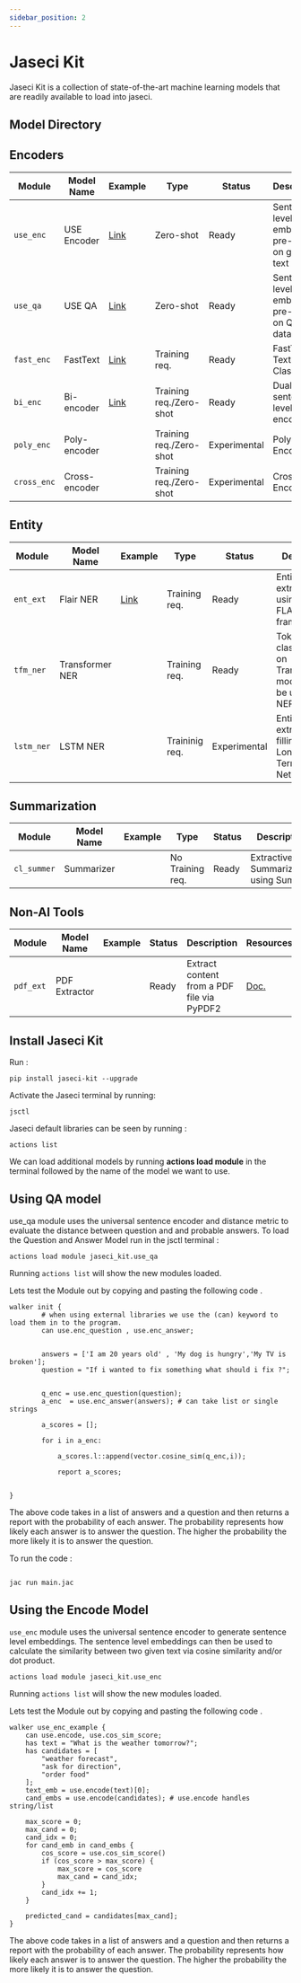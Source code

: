```yaml
---
sidebar_position: 2
---
```


# Jaseci Kit

Jaseci Kit is a collection of state-of-the-art machine learning models that are readily available to load into jaseci.

## Model Directory
## Encoders
| Module | Model Name | Example | Type | Status | Description | Resources |
| --- | --- | --- | --- | --- | --- | --- |
| `use_enc` | USE Encoder | [Link](#use-encoder-useenc) | Zero-shot | Ready | Sentence-level embedding pre-trained on general text corpus | [Paper](https://arxiv.org/abs/1803.11175) |
| `use_qa` | USE QA | [Link](#5-useqa) | Zero-shot | Ready | Sentence-level embedding pre-trained on Q&A data corpus | [Paper](https://arxiv.org/abs/1803.11175) |
| `fast_enc` | FastText | [Link](#4-fasttext) | Training req. | Ready | FastText Text Classifier | [Paper](https://arxiv.org/abs/1712.09405) |
| `bi_enc` | Bi-encoder | [Link](#1-encoders) | Training req./Zero-shot | Ready | Dual sentence-level encoders | [Paper](https://arxiv.org/abs/1803.11175) |
| `poly_enc` | Poly-encoder |  | Training req./Zero-shot| Experimental | Poly Encoder | [Paper](https://arxiv.org/abs/1905.01969) |
| `cross_enc` | Cross-encoder |  | Training req./Zero-shot | Experimental | Cross Encoder | [Paper](https://arxiv.org/abs/1905.01969) |

## Entity
| Module | Model Name | Example | Type | Status | Description | Resources |
| --- | --- | --- | --- | --- | --- | --- |
| `ent_ext` | Flair NER | [Link](#2-entity-extraction) | Training req. | Ready | Entity extraction using the FLAIR NER framework | |
| `tfm_ner` | Transformer NER | | Training req. | Ready | Token classification on Transformer models, can be used for NER | [Huggingface](https://huggingface.co/docs/transformers/tasks/token_classification#token-classification) |
| `lstm_ner` | LSTM NER | | Traininig req. | Experimental | Entity extraction/Slot filling via Long-short Term Memory Network | |

## Summarization
| Module | Model Name | Example | Type | Status | Description | Resources |
| --- | --- | --- | --- | --- | --- | --- |
| `cl_summer` | Summarizer | | No Training req. | Ready | Extractive Summarization using Sumy | [Doc.](https://miso-belica.github.io/sumy/) |

## Non-AI Tools
| Module | Model Name | Example | Status | Description | Resources |
| --- | --- | --- | --- | --- | --- |
| `pdf_ext` | PDF Extractor | | Ready | Extract content from a PDF file via PyPDF2 | [Doc.](https://pypdf2.readthedocs.io/en/latest/) |



## Install Jaseci Kit 

Run :

```
pip install jaseci-kit --upgrade

```
Activate the Jaseci terminal by running:
```
jsctl
```
Jaseci default libraries can be seen by running :

```
actions list 
```
We can load additional models by running <strong>actions load module</strong> in the terminal followed by the name of the model we want to use.

## Using QA model

use_qa module uses the universal sentence encoder and distance metric to evaluate the distance between question and and probable answers.
To load the Question and Answer Model run in the jsctl terminal :


```
actions load module jaseci_kit.use_qa
```
Running ``` actions list ```  will show the new modules loaded.

Lets test the Module out by copying and pasting the following code .

```jac
walker init {
        # when using external libraries we use the (can) keyword to load them in to the program.
        can use.enc_question , use.enc_answer;


        answers = ['I am 20 years old' , 'My dog is hungry','My TV is broken'];
        question = "If i wanted to fix something what should i fix ?";


        q_enc = use.enc_question(question);
        a_enc  = use.enc_answer(answers); # can take list or single strings

        a_scores = [];

        for i in a_enc:

            a_scores.l::append(vector.cosine_sim(q_enc,i));

            report a_scores;


}

```

The above code takes in a list of answers and a question and then returns a report with the probability of each answer. The probability represents how likely each answer is to answer the question. The higher the probability the more likely it is to answer the question.

To run the code  :


```jac

jac run main.jac

```




## Using the Encode Model

`use_enc` module uses the universal sentence encoder to generate sentence level embeddings.
The sentence level embeddings can then be used to calculate the similarity between two given text via cosine similarity and/or dot product.


```
actions load module jaseci_kit.use_enc
```
Running ``` actions list ```  will show the new modules loaded.

Lets test the Module out by copying and pasting the following code .

```jac
walker use_enc_example {
    can use.encode, use.cos_sim_score;
    has text = "What is the weather tomorrow?";
    has candidates = [
        "weather forecast",
        "ask for direction",
        "order food"
    ];
    text_emb = use.encode(text)[0];
    cand_embs = use.encode(candidates); # use.encode handles string/list

    max_score = 0;
    max_cand = 0;
    cand_idx = 0;
    for cand_emb in cand_embs {
        cos_score = use.cos_sim_score()
        if (cos_score > max_score) {
            max_score = cos_score
            max_cand = cand_idx;
        }
        cand_idx += 1;
    }

    predicted_cand = candidates[max_cand];
}
```

The above code takes in a list of answers and a question and then returns a report with the probability of each answer. The probability represents how likely each answer is to answer the question. The higher the probability the more likely it is to answer the question.